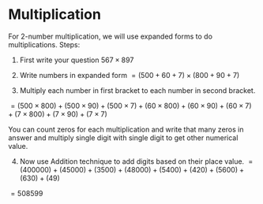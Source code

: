 # Multiplication

For 2-number multiplication, we will use expanded forms to do multiplications.
Steps:

1. First write your question
   $567 \times 897$

2. Write numbers in expanded form
   $= (500 + 60 + 7) \times (800 + 90 + 7)$

3. Multiply each number in first bracket to each number in second bracket.

$= (500 \times 800) + (500 \times 90) + (500 \times 7) + (60 \times 800) + (60 \times 90) + (60 \times 7) + (7 \times 800) + (7 \times 90) + (7 \times 7)$

You can count zeros for each multiplication and write that many zeros in answer and multiply single digit with single digit to get other numerical value.

4. Now use Addition technique to add digits based on their place value.
   $= (40 0000) + (45 000) + (35 00) + (48 000) + (54 00) + (42 0) + (56 00) + (63 0) + (49)$

$= 508599$
